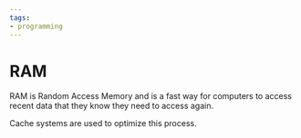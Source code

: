 ```yaml
---
tags:
- programming
---
```

# RAM

RAM is Random Access Memory and is a fast way for computers to access recent data that they know they need to access again. 

Cache systems are used to optimize this process.